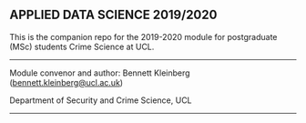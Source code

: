## APPLIED DATA SCIENCE 2019/2020

This is the companion repo for the 2019-2020 module for postgraduate (MSc) students Crime Science at UCL.

---

Module convenor and author: Bennett Kleinberg (bennett.kleinberg@ucl.ac.uk)

Department of Security and Crime Science, UCL

---

